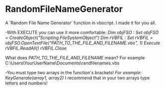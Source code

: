 # RandomFileNameGenerator
A 'Random File Name Generator' function in vbscript. I made it for you all.

-With EXECUTE you can use it more comfortable:
  *Dim objFSO : Set objFSO = CreateObject("Scripting.FileSystemObject")
  Dim rVBFIL : Set rVBFIL = objFSO.OpenTextFile("PATH_TO_THE_FILE_AND_FILENAME.vbs", 1)
  Execute rVBFIL.ReadAll()
  rVBFIL.Close*
  
  What does *PATH_TO_THE_FILE_AND_FILENAME* mean?
  For example C:\Users\YourUserName\Documents\randfilenames.vbs
  
-You must type two arrays in the function's brackets!
  *For example: KeyGenerate(array1, array2)*
  I recommend that in your two arrays type letters and numbers!
  
  
  
 
  

